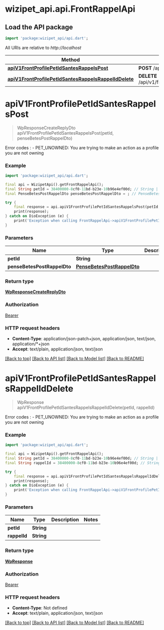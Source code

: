 # wizipet_api.api.FrontRappelApi

## Load the API package
```dart
import 'package:wizipet_api/api.dart';
```

All URIs are relative to *http://localhost*

Method | HTTP request | Description
------------- | ------------- | -------------
[**apiV1FrontProfilePetIdSantesRappelsPost**](FrontRappelApi.md#apiv1frontprofilepetidsantesrappelspost) | **POST** /api/v1/front/profile/{pet_id}/santes/rappels | 
[**apiV1FrontProfilePetIdSantesRappelsRappelIdDelete**](FrontRappelApi.md#apiv1frontprofilepetidsantesrappelsrappeliddelete) | **DELETE** /api/v1/front/profile/{pet_id}/santes/rappels/{rappel_id} | 


# **apiV1FrontProfilePetIdSantesRappelsPost**
> WpResponseCreateReplyDto apiV1FrontProfilePetIdSantesRappelsPost(petId, penseBetesPostRappelDto)



Error codes :    - PET_UNOWNED: You are trying to make an action as a profile you are not owning

### Example
```dart
import 'package:wizipet_api/api.dart';

final api = WizipetApi().getFrontRappelApi();
final String petId = 38400000-8cf0-11bd-b23e-10b96e4ef00d; // String | 
final PenseBetesPostRappelDto penseBetesPostRappelDto = ; // PenseBetesPostRappelDto | 

try {
    final response = api.apiV1FrontProfilePetIdSantesRappelsPost(petId, penseBetesPostRappelDto);
    print(response);
} catch on DioException (e) {
    print('Exception when calling FrontRappelApi->apiV1FrontProfilePetIdSantesRappelsPost: $e\n');
}
```

### Parameters

Name | Type | Description  | Notes
------------- | ------------- | ------------- | -------------
 **petId** | **String**|  | 
 **penseBetesPostRappelDto** | [**PenseBetesPostRappelDto**](PenseBetesPostRappelDto.md)|  | [optional] 

### Return type

[**WpResponseCreateReplyDto**](WpResponseCreateReplyDto.md)

### Authorization

[Bearer](../README.md#Bearer)

### HTTP request headers

 - **Content-Type**: application/json-patch+json, application/json, text/json, application/*+json
 - **Accept**: text/plain, application/json, text/json

[[Back to top]](#) [[Back to API list]](../README.md#documentation-for-api-endpoints) [[Back to Model list]](../README.md#documentation-for-models) [[Back to README]](../README.md)

# **apiV1FrontProfilePetIdSantesRappelsRappelIdDelete**
> WpResponse apiV1FrontProfilePetIdSantesRappelsRappelIdDelete(petId, rappelId)



Error codes :    - PET_UNOWNED: You are trying to make an action as a profile you are not owning

### Example
```dart
import 'package:wizipet_api/api.dart';

final api = WizipetApi().getFrontRappelApi();
final String petId = 38400000-8cf0-11bd-b23e-10b96e4ef00d; // String | 
final String rappelId = 38400000-8cf0-11bd-b23e-10b96e4ef00d; // String | 

try {
    final response = api.apiV1FrontProfilePetIdSantesRappelsRappelIdDelete(petId, rappelId);
    print(response);
} catch on DioException (e) {
    print('Exception when calling FrontRappelApi->apiV1FrontProfilePetIdSantesRappelsRappelIdDelete: $e\n');
}
```

### Parameters

Name | Type | Description  | Notes
------------- | ------------- | ------------- | -------------
 **petId** | **String**|  | 
 **rappelId** | **String**|  | 

### Return type

[**WpResponse**](WpResponse.md)

### Authorization

[Bearer](../README.md#Bearer)

### HTTP request headers

 - **Content-Type**: Not defined
 - **Accept**: text/plain, application/json, text/json

[[Back to top]](#) [[Back to API list]](../README.md#documentation-for-api-endpoints) [[Back to Model list]](../README.md#documentation-for-models) [[Back to README]](../README.md)

